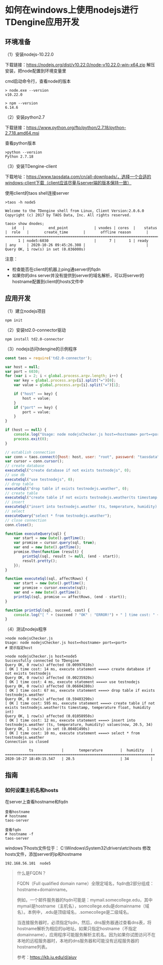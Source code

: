 # 如何在windows上使用nodejs进行TDengine应用开发

## 环境准备

（1）安装nodejs-10.22.0

下载链接：https://nodejs.org/dist/v10.22.0/node-v10.22.0-win-x64.zip
解压安装，把node配置到环境变量里

cmd启动命令行，查看node的版本

```shell
> node.exe --version
v10.22.0

> npm --version
6.14.6
```



（2）安装python2.7

下载链接：https://www.python.org/ftp/python/2.7.18/python-2.7.18.amd64.msi

查看python版本

```shell
>python --version
Python 2.7.18
```


（3）安装TDengine-client

下载地址：https://www.taosdata.com/cn/all-downloads/，选择一个合适的windows-client下载（client应该尽量与server端的版本保持一致）

使用client的taos shell连接server

```shell
>taos -h node5

Welcome to the TDengine shell from Linux, Client Version:2.0.6.0
Copyright (c) 2017 by TAOS Data, Inc. All rights reserved.

taos> show dnodes;
   id   |           end_point            | vnodes | cores  |    status    |  role   |       create_time       |       offline reason       |
============================================================================================================================================
      1 | node5:6030                     |      7 |      1 | ready        | any     | 2020-10-26 09:45:26.308 |                            |
Query OK, 1 row(s) in set (0.036000s)
```

注意：
* 检查能否在client的机器上ping通server的fqdn
* 如果你的dns server并没有提供到server的域名解析，可以将server的hostname配置到client的hosts文件中


## 应用开发

（1）建立nodejs项目

```
npm init
```

（2）安装td2.0-connector驱动

``` tdshell
npm install td2.0-connector
```

（3）nodejs访问tdengine的示例程序

```javascript
const taos = require('td2.0-connector');

var host = null;
var port = 6030;
for (var i = 2; i < global.process.argv.length; i++) {
    var key = global.process.argv[i].split("=")[0];
    var value = global.process.argv[i].split("=")[1];

    if ("host" == key) {
        host = value;
    }
    if ("port" == key) {
        port = value;
    }
}

if (host == null) {
    console.log("Usage: node nodejsChecker.js host=<hostname> port=<port>");
    process.exit(0);
}

// establish connection
var conn = taos.connect({host: host, user: "root", password: "taosdata", port: port});
var cursor = conn.cursor();
// create database
executeSql("create database if not exists testnodejs", 0);
// use db
executeSql("use testnodejs", 0);
// drop table
executeSql("drop table if exists testnodejs.weather", 0);
// create table
executeSql("create table if not exists testnodejs.weather(ts timestamp, temperature float, humidity int)", 0);
// insert
executeSql("insert into testnodejs.weather (ts, temperature, humidity) values(now, 20.5, 34)", 1);
// select
executeQuery("select * from testnodejs.weather");
// close connection
conn.close();

function executeQuery(sql) {
    var start = new Date().getTime();
    var promise = cursor.query(sql, true);
    var end = new Date().getTime();
    promise.then(function (result) {
        printSql(sql, result != null, (end - start));
        result.pretty();
    });
}

function executeSql(sql, affectRows) {
    var start = new Date().getTime();
    var promise = cursor.execute(sql);
    var end = new Date().getTime();
    printSql(sql, promise == affectRows, (end - start));
}

function printSql(sql, succeed, cost) {
    console.log("[ " + (succeed ? "OK" : "ERROR!") + " ] time cost: " + cost + " ms, execute statement ====> " + sql);
}
```

（4）测试nodejs程序

```shell
>node nodejsChecker.js
Usage: node nodejsChecker.js host=<hostname> port=<port>
# 提示指定host

>node nodejsChecker.js host=node5
Successfully connected to TDengine
Query OK, 0 row(s) affected (0.00997610s)
[ OK ] time cost: 14 ms, execute statement ====> create database if not exists testnodejs
Query OK, 0 row(s) affected (0.00235920s)
[ OK ] time cost: 4 ms, execute statement ====> use testnodejs
Query OK, 0 row(s) affected (0.06604280s)
[ OK ] time cost: 67 ms, execute statement ====> drop table if exists testnodejs.weather
Query OK, 0 row(s) affected (0.59403290s)
[ OK ] time cost: 595 ms, execute statement ====> create table if not exists testnodejs.weather(ts timestamp, temperature float, humidity int)
Query OK, 1 row(s) affected (0.01058950s)
[ OK ] time cost: 12 ms, execute statement ====> insert into testnodejs.weather (ts, temperature, humidity) values(now, 20.5, 34)
Query OK, 1 row(s) in set (0.00401490s)
[ OK ] time cost: 10 ms, execute statement ====> select * from testnodejs.weather
Connection is closed

           ts             |       temperature        |  humidity   |
=====================================================================
2020-10-27 18:49:15.547   | 20.5                     | 34          |
```

## 指南

### 如何设置主机名和hosts

在server上查看hostname和fqdn
```shell
查看hostname
# hostname
taos-server

查看fqdn
# hostname -f
taos-server
```

windows下hosts文件位于：
C:\\Windows\System32\drivers\etc\hosts
修改hosts文件，添加server的ip和hostname

```
192.168.56.101  node5
```

> 什么是FQDN？
>
> FQDN（Full qualified domain name）全限定域名，fqdn由2部分组成：hostname+domainname。
>
> 例如，一个邮件服务器的fqdn可能是：mymail.somecollege.edu，其中mymail是hostname（主机名），somcollege.edu是domainname（域名）。本例中，.edu是顶级域名，.somecollege是二级域名。
>
> 当连接服务器时，必须指定fqdn，然后，dns服务器通过查看dns表，将hostname解析为相应的ip地址。如果只指定hostname（不指定domainname），应用程序可能服务解析主机名。因为如果你试图访问不在本地的远程服务器时，本地的dns服务器和可能没有远程服务器的hostname列表。
>
> 参考：https://kb.iu.edu/d/aiuv

